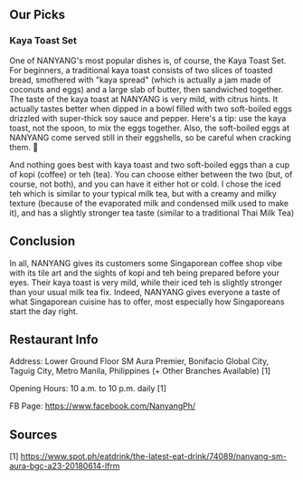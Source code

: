 <h2>Our Picks</h2>

<h3>Kaya Toast Set</h3>
One of NANYANG's most popular dishes is, of course, the Kaya Toast Set. For beginners, a traditional kaya toast consists of two slices of toasted bread, smothered with "kaya spread" (which is actually a jam made of coconuts and eggs) and a large slab of butter, then sandwiched together. The taste of the kaya toast at NANYANG is very mild, with citrus hints. It actually tastes better when dipped in a bowl filled with two soft-boiled eggs drizzled with super-thick soy sauce and pepper. Here's a tip: use the kaya toast, not the spoon, to mix the eggs together. Also, the soft-boiled eggs at NANYANG come served still in their eggshells, so be careful when cracking them. 🙂

And nothing goes best with kaya toast and two soft-boiled eggs than a cup of kopi (coffee) or teh (tea). You can choose either between the two (but, of course, not both), and you can have it either hot or cold. I chose the iced teh which is similar to your typical milk tea, but with a creamy and milky texture (because of the evaporated milk and condensed milk used to make it), and has a slightly stronger tea taste (similar to a traditional Thai Milk Tea)

<h2>Conclusion</h2>
In all, NANYANG gives its customers some Singaporean coffee shop vibe with its tile art and the sights of kopi and teh being prepared before your eyes. Their kaya toast is very mild, while their iced teh is slightly stronger than your usual milk tea fix. Indeed, NANYANG gives everyone a taste of what Singaporean cuisine has to offer, most especially how Singaporeans start the day right.

<h2>Restaurant Info</h2>
Address: Lower Ground Floor SM Aura Premier, Bonifacio Global City, Taguig City, Metro Manila, Philippines (+ Other Branches Available) [1]

Opening Hours: 10 a.m. to 10 p.m. daily [1]

FB Page: https://www.facebook.com/NanyangPh/

<h2>Sources</h2>

[1] https://www.spot.ph/eatdrink/the-latest-eat-drink/74089/nanyang-sm-aura-bgc-a23-20180614-lfrm

